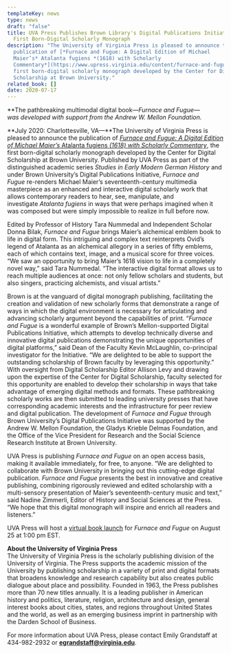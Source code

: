 ```yaml
---
templateKey: news
type: news
draft: "false"
title: UVA Press Publishes Brown Library's Digital Publications Initiative's
  First Born-Digital Scholarly Monograph
description: "The University of Virginia Press is pleased to announce the
  publication of [*Furnace and Fugue: A Digital Edition of Michael
  Maier’s* Atalanta fugiens *(1618) with Scholarly
  Commentary*](https://www.upress.virginia.edu/content/furnace-and-fugue), the
  first born-digital scholarly monograph developed by the Center for Digital
  Scholarship at Brown University."
related_book: []
date: 2020-07-17
---
```

**The pathbreaking multimodal digital book—*Furnace and Fugue—*was developed with support from the Andrew W. Mellon Foundation.**

**July 2020: Charlottesville, VA—**The University of Virginia Press is pleased to announce the publication of [*Furnace and Fugue: A Digital Edition of Michael Maier’s* Atalanta fugiens *(1618) with Scholarly Commentary*](https://www.upress.virginia.edu/content/furnace-and-fugue), the first born-digital scholarly monograph developed by the Center for Digital Scholarship at Brown University. Published by UVA Press as part of the distinguished academic series *Studies in Early Modern German History* and under Brown University’s Digital Publications Initiative, *Furnace and Fugue* re-renders Michael Maier’s seventeenth-century multimedia masterpiece as an enhanced and interactive digital scholarly work that allows contemporary readers to hear, see, manipulate, and investigate *Atalanta fugiens* in ways that were perhaps imagined when it was composed but were simply impossible to realize in full before now.

Edited by Professor of History Tara Nummedal and Independent Scholar Donna Bilak, *Furnace and Fugue* brings Maier’s alchemical emblem book to life in digital form. This intriguing and complex text reinterprets Ovid’s legend of Atalanta as an alchemical allegory in a series of fifty emblems, each of which contains text, image, and a musical score for three voices. “We saw an opportunity to bring Maier’s 1618 vision to life in a completely novel way,” said Tara Nummedal. “The interactive digital format allows us to reach multiple audiences at once: not only fellow scholars and students, but also singers, practicing alchemists, and visual artists.”

Brown is at the vanguard of digital monograph publishing, facilitating the creation and validation of new scholarly forms that demonstrate a range of ways in which the digital environment is necessary for articulating and advancing scholarly argument beyond the capabilities of print. “*Furnace and Fugue* is a wonderful example of Brown’s Mellon-supported Digital Publications Initiative, which attempts to develop technically diverse and innovative digital publications demonstrating the unique opportunities of digital platforms,” said Dean of the Faculty Kevin McLaughlin, co-principal investigator for the Initiative. “We are delighted to be able to support the outstanding scholarship of Brown faculty by leveraging this opportunity.” With oversight from Digital Scholarship Editor Allison Levy and drawing upon the expertise of the Center for Digital Scholarship, faculty selected for this opportunity are enabled to develop their scholarship in ways that take advantage of emerging digital methods and formats. These pathbreaking scholarly works are then submitted to leading university presses that have corresponding academic interests and the infrastructure for peer review and digital publication. The development of *Furnace and Fugue* through Brown University’s Digital Publications Initiative was supported by the Andrew W. Mellon Foundation, the Gladys Krieble Delmas Foundation, and the Office of the Vice President for Research and the Social Science Research Institute at Brown University.

UVA Press is publishing *Furnace and Fugue* on an open access basis, making it available immediately, for free, to anyone. “We are delighted to collaborate with Brown University in bringing out this cutting-edge digital publication. *Furnace and Fugue* presents the best in innovative and creative publishing, combining rigorously reviewed and edited scholarship with a multi-sensory presentation of Maier’s seventeenth-century music and text,” said Nadine Zimmerli, Editor of History and Social Sciences at the Press. “We hope that this digital monograph will inspire and enrich all readers and listeners.”

UVA Press will host a [virtual book launch](https://virginia.zoom.us/j/96771601882?pwd=RTB4ZHRqZkc2cHdldTR1WFhJRkNiQT09) for *Furnace and Fugue* on August 25 at 1:00 pm EST. 

**About the University of Virginia Press**\
The University of Virginia Press is the scholarly publishing division of the University of Virginia. The Press supports the academic mission of the University by publishing scholarship in a variety of print and digital formats that broadens knowledge and research capability but also creates public dialogue about place and possibility. Founded in 1963, the Press publishes more than 70 new titles annually. It is a leading publisher in American history and politics, literature, religion, architecture and design, general interest books about cities, states, and regions throughout United States and the world, as well as an emerging business imprint in partnership with the Darden School of Business.

For more information about UVA Press, please contact Emily Grandstaff at 434-982-2932 or **[egrandstaff@virginia.edu](mailto:egrandstaff@virginia.edu)**.